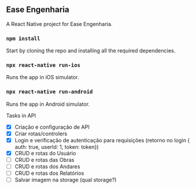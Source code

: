 ## Ease Engenharia

A React Native project for Ease Engenharia.

### `npm install`

Start by cloning the repo and installing all the required dependencies.

### `npx react-native run-ios`

Runs the app in iOS simulator.

### `npx react-native run-android`

Runs the app in Android simulator.

Tasks in API
- [x] Criação e configuração de API
- [x] Criar rotas/controlers
- [x] Login e verificação de autenticação para requisições (retorno no login { auth: true, userId: 1, token: token})
- [x] CRUD e rotas do Usuário
- [ ] CRUD e rotas das Obras
- [ ] CRUD e rotas dos Andares
- [ ] CRUD e rotas dos Relatórios
- [ ] Salvar imagem na storage (qual storage?)
